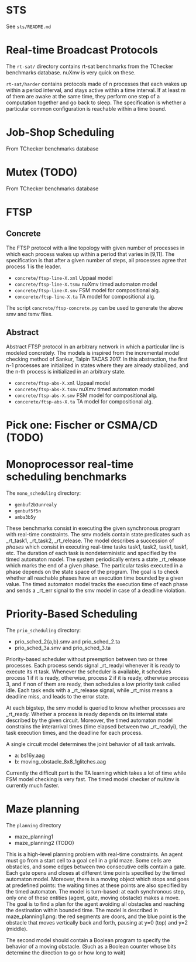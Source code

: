 # STS
See `sts/README.md`

# Real-time Broadcast Protocols
The `rt-sat/` directory contains rt-sat benchmarks from the TChecker benchmarks database.
nuXmv is very quick on these.

`rt-sat/harder` contains protocols made of n processes that each wakes up within a period interval,
and stays active within a time interval. If at least m of them are awake at the same time, they perform
one step of a computation together and go back to sleep. The specification is whether a particular common
configuration is reachable within a time bound.

# Job-Shop Scheduling
From TChecker benchmarks database

# Mutex (TODO)
From TChecker benchmarks database

# FTSP
## Concrete
The FTSP protocol with a line topology with given number of processes
in which each process wakes up within a period that varies in [9,11].
The specification is that after a given number of steps, all processes agree that process 1 is the leader.

- `concrete/ftsp-line-X.xml` Uppaal model
- `concrete/ftsp-line-X.tsmv` nuXmv timed automaton model
- `concrete/ftsp-line-X.smv` FSM model for compositional alg.
- `concerete/ftsp-line-X.ta` TA model for compositional alg.
  
The script `concrete/ftsp-concrete.py` can be used to generate the above smv and tsmv files.

## Abstract
Abstract FTSP protocol in an arbitrary network in which a particular line is modeled concretely.
The models is inspired from the incremental model checking method of Sankur, Talpin TACAS 2017.
In this abstraction, the first n-1 processes are initialized in states where they 
are already stabilized, and the n-th process is initialized in an arbitrary state.

- `concrete/ftsp-abs-X.xml` Uppaal model
- `concrete/ftsp-abs-X.tsmv` nuXmv timed automaton model
- `concrete/ftsp-abs-X.smv` FSM model for compositional alg.
- `concerete/ftsp-abs-X.ta` TA model for compositional alg.

# Pick one: Fischer or CSMA/CD (TODO)

# Monoprocessor real-time scheduling benchmarks
The `mono_scheduling` directory:
- `genbuf2b3unrealy`
- `genbuf5f5n`
- `amba3b5y`

These benchmarks consist in executing the given synchronous program with real-time constraints.
The smv models contain state predicates such as _rt_task1, _rt_task2, _rt_release. 
The model describes a succession of _phases_ which consist in executing real-time tasks task1, task2, task1, task1, etc. 
The duration of each task is nondeterministic and specified by the timed automaton model.
The system periodically enters a state _rt_release which marks the end of a given phase.
The particular tasks executed in a phase depends on the state space of the program.
The goal is to check whether all reachable phases have an execution time bounded by a given value.
The timed automaton model tracks the execution time of each phase and sends a _rt_err signal to the smv model in case of a deadline violation.

# Priority-Based Scheduling
The `prio_scheduling` directory:
- prio_sched_2{a,b}.smv and prio_sched_2.ta
- prio_sched_3a.smv and prio_sched_3.ta

Priority-based scheduler without preemption between two or three processes.
Each process sends signal _rt_readyi whenever it is ready to execute its rt task.
Whenever the scheduler is available, it schedules process 1 if it is ready,
otherwise, process 2 if it is ready, otherwise process 3, and if non of them are ready,
then schedules a low priority task called idle.
Each task ends with a _rt_release signal, while _rt_miss means a deadline miss, and leads to the error state.

At each bigstep, the smv model is queried to know whether processes are _rt_ready.
Whether a process is ready depends on its internal state described by the given circuit.
Moreover, the timed automaton model constrains the interarrival times (time elapsed between two _rt_readyi),
the task execution times, and the deadline for each process.

A single circuit model determines the joint behavior of all task arrivals.
- a: bs16y.aag
- b: moving_obstacle_8x8_1glitches.aag

Currently the difficult part is the TA learning which takes a lot of time while FSM model checking is very fast.
The timed model checker of nuXmv is currently much faster.


# Maze planning
The `planning` directory
- maze_planning1
- maze_planning2 (TODO)

This is a high-level planning problem with real-time constraints.
An agent must go from a start cell to a goal cell in a grid maze. Some cells are obstacles,
and some edges between two consecutive cells contain a gate. Each gate opens and closes
at different time points specified by the timed automaton model.
Moreover, there is a moving object which stops and goes at predefined points:
the waiting times at these points are also specified by the timed automaton.
The model is turn-based: at each synchronous step, only one of these entities (agent, gate, moving obstacle)
makes a move.
The goal is to find a plan for the agent avoiding all obstacles and reaching the destination within bounded time.
The model is described in maze_planning1.png: the red segments are doors, and the blue point is the obstacle that moves
vertically back and forth, pausing at y=0 (top) and y=2 (middle).

The second model should contain a Boolean program to specify the behavior of a moving obstacle.
(Such as a Boolean counter whose bits determine the direction to go or how long to wait)


